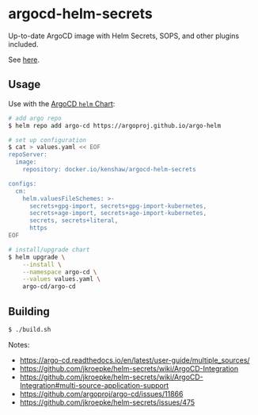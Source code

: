 # argocd-helm-secrets

Up-to-date ArgoCD image with Helm Secrets, SOPS, and other plugins included.

See [here](https://github.com/jkroepke/helm-secrets/wiki/ArgoCD-Integration).

## Usage

Use with the [ArgoCD `helm` Chart](https://artifacthub.io/packages/helm/argo/argo-cd):

```sh
# add argo repo
$ helm repo add argo-cd https://argoproj.github.io/argo-helm

# set up configuration
$ cat > values.yaml << EOF
repoServer:
  image:
    repository: docker.io/kenshaw/argocd-helm-secrets

configs:
  cm:
    helm.valuesFileSchemes: >-
      secrets+gpg-import, secrets+gpg-import-kubernetes,
      secrets+age-import, secrets+age-import-kubernetes,
      secrets, secrets+literal,
      https
EOF

# install/upgrade chart
$ helm upgrade \
    --install \
    --namespace argo-cd \
    --values values.yaml \
    argo-cd/argo-cd
```

## Building

```sh
$ ./build.sh
```

Notes:

- https://argo-cd.readthedocs.io/en/latest/user-guide/multiple_sources/
- https://github.com/jkroepke/helm-secrets/wiki/ArgoCD-Integration
- https://github.com/jkroepke/helm-secrets/wiki/ArgoCD-Integration#multi-source-application-support
- https://github.com/argoproj/argo-cd/issues/11866
- https://github.com/jkroepke/helm-secrets/issues/475
